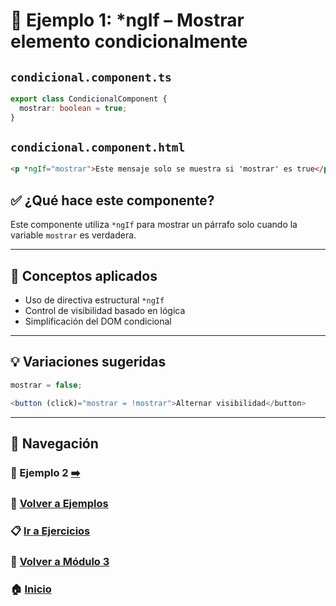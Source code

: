 # 🧪 Ejemplo 1: *ngIf – Mostrar elemento condicionalmente

## `condicional.component.ts`
```ts
export class CondicionalComponent {
  mostrar: boolean = true;
}
```

## `condicional.component.html`
```html
<p *ngIf="mostrar">Este mensaje solo se muestra si 'mostrar' es true</p>
```

## ✅ ¿Qué hace este componente?
Este componente utiliza `*ngIf` para mostrar un párrafo solo cuando la variable `mostrar` es verdadera.

---

## 🧠 Conceptos aplicados
- Uso de directiva estructural `*ngIf`
- Control de visibilidad basado en lógica
- Simplificación del DOM condicional


---

## 💡 Variaciones sugeridas
```ts
mostrar = false;
```
```ts
<button (click)="mostrar = !mostrar">Alternar visibilidad</button>
```


---

## 🔁 Navegación

### 🧪 Ejemplo 2 [➡️](./Ejemplo_2.md)

### 🧪 [Volver a Ejemplos](../README.md)

### 📋 [Ir a Ejercicios](../../Ejercicios/README.md)

### 📘 [Volver a Módulo 3](../../Modulo_3.md)

### 🏠 [Inicio](../../../README.md)
